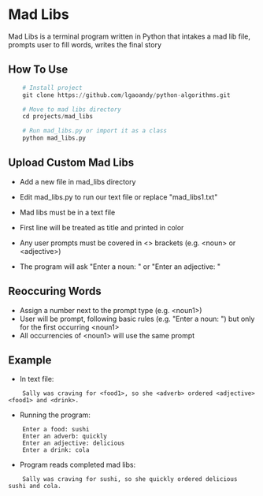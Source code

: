# Mad Libs

Mad Libs is a terminal program written in Python that intakes a mad lib file, prompts user to fill words, writes the final story

## How To Use

```python
    # Install project
    git clone https://github.com/lgaoandy/python-algorithms.git

    # Move to mad libs directory
    cd projects/mad_libs

    # Run mad_libs.py or import it as a class
    python mad_libs.py
```

## Upload Custom Mad Libs

- Add a new file in mad_libs directory
- Edit mad_libs.py to run our text file or replace "mad_libs1.txt"

- Mad libs must be in a text file
- First line will be treated as title and printed in color
- Any user prompts must be covered in <> brackets (e.g. \<noun\> or \<adjective\>)
- The program will ask "Enter a noun: " or "Enter an adjective: "

## Reoccuring Words

- Assign a number next to the prompt type (e.g. \<noun1\>)
- User will be prompt, following basic rules (e.g. "Enter a noun: ") but only for the first occurring \<noun1\>
- All occurrencies of \<noun1\> will use the same prompt

## Example

- In text file:

```
    Sally was craving for <food1>, so she <adverb> ordered <adjective> <food1> and <drink>.
```

- Running the program:

```
    Enter a food: sushi
    Enter an adverb: quickly
    Enter an adjective: delicious
    Enter a drink: cola
```

- Program reads completed mad libs:

```
    Sally was craving for sushi, so she quickly ordered delicious sushi and cola.
```
